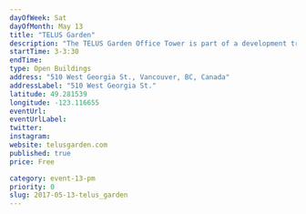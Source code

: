 ```yaml
---
dayOfWeek: Sat
dayOfMonth: May 13
title: "TELUS Garden"
description: "The TELUS Garden Office Tower is part of a development transforming an entire city block of downtown Vancouver into a vibrant, sustainable and complete community."
startTime: 3-3:30
endTime: 
type: Open Buildings
address: "510 West Georgia St., Vancouver, BC, Canada"
addressLabel: "510 West Georgia St."
latitude: 49.281539
longitude: -123.116655
eventUrl: 
eventUrlLabel: 
twitter: 
instagram: 
website: telusgarden.com
published: true
price: Free

category: event-13-pm
priority: 0
slug: 2017-05-13-telus_garden
---
```


